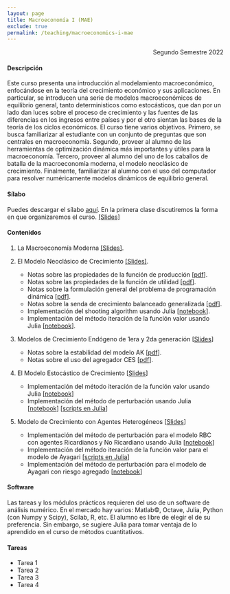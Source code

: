 ```yaml
---
layout: page
title: Macroeconomía I (MAE)
exclude: true
permalink: /teaching/macroeconomics-i-mae
---
```


<div style="text-align: right"> Segundo Semestre 2022 </div>

#### Descripción

Este curso presenta una introducción al modelamiento macroeconómico, enfocándose en la teoría del crecimiento económico y sus aplicaciones. En particular, se introducen una serie de modelos macroeconómicos de equilibrio general, tanto deterministicos como estocásticos, que dan por un lado dan luces sobre el proceso de crecimiento y las fuentes de las diferencias en los ingresos entre países y por el otro sientan las bases de la teoría de los ciclos económicos. El curso tiene varios objetivos. Primero, se busca familiarizar al estudiante con un conjunto de preguntas que son centrales en macroeconomía. Segundo, proveer al alumno de las herramientas de optimización dinámica más importantes y útiles para la macroeconomía. Tercero, proveer al alumno del uno de los caballos de batalla de la macroeconomía moderna, el modelo neoclásico de crecimiento. Finalmente, familiarizar al alumno con el uso del computador para resolver numéricamente modelos dinámicos de equilibrio general.

#### Sílabo

Puedes descargar el sílabo [aquí](https://www.dropbox.com/s/9wsju1jtq0w4v9c/Silabo%20Macro%20I%202022.pdf?raw=1). En la primera clase discutiremos la forma en que organizaremos el curso. [[Slides]](https://www.dropbox.com/s/lu4pkwyt8vob1ms/0_Temas_Administrativos.pdf?raw=1)

#### Contenidos

1. La Macroeconomía Moderna [[Slides]](https://www.dropbox.com/s/dt8sr8ahn54zgez/1_La_Macro_Moderna.pdf?raw=1).
   
2. El Modelo Neoclásico de Crecimiento [[Slides]](https://www.dropbox.com/s/7bx1546kbv0aefe/2_El_Modelo_Neoclasico_de_Crecimiento_v2.pdf?raw=1).
   - Notas sobre las propiedades de la función de producción [[pdf](https://www.dropbox.com/s/7sv4735ytsgqaiw/H1_Funcion_Produccion.pdf?raw=1)].
   - Notas sobre las propiedades de la función de utilidad [[pdf](https://www.dropbox.com/s/dgsgt5aq2j6ldev/H2_Funcion_Utilidad.pdf?raw=1)].
   - Notas sobre la formulación general del problema de programación dinámica [[pdf](https://www.dropbox.com/s/ornulzbc9keguor/H3_Programacion_Dinamica.pdf?raw=1)].
   - Notas sobre la senda de crecimiento balanceado generalizada [[pdf](https://www.dropbox.com/s/ew5d7lm3fecrcah/H4_Senda_Crecimiendo_Balanceado_Generalizada.pdf?raw=1)].
   - Implementación del shooting algorithm usando Julia [[notebook](https://mybinder.org/v2/gh/mauriciotejada/macroeconomics_I/master?filepath=El%20Modelo%20Neoclasico%20SA.ipynb)].
   - Implementación del método iteración de la función valor usando Julia [[notebook](https://mybinder.org/v2/gh/mauriciotejada/macroeconomics_I/master?filepath=El%20Modelo%20Neoclasico%20PD.ipynb)].  

3. Modelos de Crecimiento Endógeno de 1era y 2da generación [[Slides](https://www.dropbox.com/s/8vzozof8qsupfu2/3_Modelos_de_Crecimiento_Endogeno_v2.pdf?raw=1)]
   - Notas sobre la estabilidad del modelo AK [[pdf](https://www.dropbox.com/s/irknyc5v1qgp4nb/H5_Estabilidad_Modelo_AK.pdf?raw=1)].
   - Notas sobre el uso del agregador CES [[pdf](https://www.dropbox.com/s/j91b24u4hapbstl/H6_Agregadores_CES.pdf?raw=1)].

4. El Modelo Estocástico de Crecimiento [[Slides](https://www.dropbox.com/s/lmdrey0wghnve1m/4_Modelo_Estocasticos_de_Crecimiento.pdf?raw=1)]
   - Implementación del método iteración de la función valor usando Julia [[notebook](https://mybinder.org/v2/gh/mauriciotejada/macroeconomics_I/HEAD?labpath=El%20Modelo%20Estocastico%20PD.ipynb)]
   - Implementación del método de perturbación usando Julia [[notebook](https://mybinder.org/v2/gh/mauriciotejada/macroeconomics_I/HEAD?labpath=El_Modelo_RBC.ipynb)] [[scripts en Julia](https://www.dropbox.com/s/qg42ty3ple9powo/RBC%20model.zip?dl=1)]
   
5. Modelo de Crecimiento con Agentes Heterogéneos [[Slides](https://www.dropbox.com/s/wst8omc67fkvxg6/5_Modelos_de_Crecimiento_con_Agentes_Heterogeneos.pdf?raw=1)]
   - Implementación del método de perturbación para el modelo RBC con agentes Ricardianos y No Ricardiano usando Julia [[notebook](https://mybinder.org/v2/gh/mauriciotejada/macroeconomics_I/HEAD?labpath=El_Modelo_RBC_Agentes_Ricardianos.ipynb)]
   - Implementación del método iteración de la función valor para el modelo de Ayagari [[scripts en Julia](https://www.dropbox.com/s/a1alt9f7d3cnenx/Modelo_de_Ayagari_Julia.jl?dl=1)]
   - Implementación del método de perturbación para el modelo de Ayagari con riesgo agregado [[notebook](https://mybinder.org/v2/gh/mauriciotejada/macroeconomics_I/HEAD?labpath=Modelo_Neoclasico_AH_Riesgo_Agregado.ipynb)]

#### Software

Las tareas y los módulos prácticos requieren del uso de un software de análisis numérico. En el mercado hay varios: Matlab©, Octave, Julia, Python (con Numpy y Scipy), Scilab, R, etc. El alumno es libre de elegir el de su preferencia. Sin embargo, se sugiere Julia para tomar ventaja de lo aprendido en el curso de métodos cuantitativos.

#### Tareas

- Tarea 1 
- Tarea 2
- Tarea 3
- Tarea 4